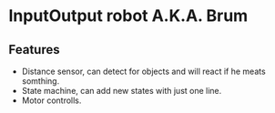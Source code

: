InputOutput robot A.K.A. Brum
===================================

## Features

* Distance sensor, can detect for objects and will react if he meats somthing.
* State machine, can add new states with just one line.
* Motor controlls.
